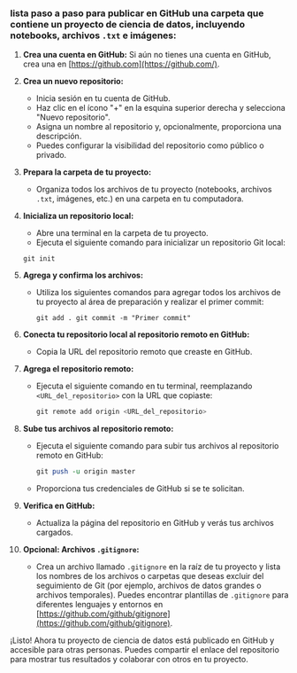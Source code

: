 ### lista paso a paso para publicar en GitHub una carpeta que contiene un proyecto de ciencia de datos, incluyendo notebooks, archivos `.txt` e imágenes:

1. **Crea una cuenta en GitHub:** Si aún no tienes una cuenta en GitHub, crea una en [https://github.com](https://github.com/).
    
2. **Crea un nuevo repositorio:**
    
    - Inicia sesión en tu cuenta de GitHub.
    - Haz clic en el ícono "+" en la esquina superior derecha y selecciona "Nuevo repositorio".
    - Asigna un nombre al repositorio y, opcionalmente, proporciona una descripción.
    - Puedes configurar la visibilidad del repositorio como público o privado.
3. **Prepara la carpeta de tu proyecto:**
    
    - Organiza todos los archivos de tu proyecto (notebooks, archivos `.txt`, imágenes, etc.) en una carpeta en tu computadora.
4. **Inicializa un repositorio local:**
    
    - Abre una terminal en la carpeta de tu proyecto.
    - Ejecuta el siguiente comando para inicializar un repositorio Git local:
  
	```git
	git init
	```
5. **Agrega y confirma los archivos:**
    
    - Utiliza los siguientes comandos para agregar todos los archivos de tu proyecto al área de preparación y realizar el primer commit:
        ```git 
        git add . git commit -m "Primer commit"
        ```

1. **Conecta tu repositorio local al repositorio remoto en GitHub:**
    
    - Copia la URL del repositorio remoto que creaste en GitHub.
2. **Agrega el repositorio remoto:**
    
    - Ejecuta el siguiente comando en tu terminal, reemplazando `<URL_del_repositorio>` con la URL que copiaste:
        ```csharp 
        git remote add origin <URL_del_repositorio>
        ```
3. **Sube tus archivos al repositorio remoto:**
    
    - Ejecuta el siguiente comando para subir tus archivos al repositorio remoto en GitHub:
        ```perl
        git push -u origin master
        ```
    - Proporciona tus credenciales de GitHub si se te solicitan.

1. **Verifica en GitHub:**
    
    - Actualiza la página del repositorio en GitHub y verás tus archivos cargados.
10. **Opcional: Archivos `.gitignore`:**
    
    - Crea un archivo llamado `.gitignore` en la raíz de tu proyecto y lista los nombres de los archivos o carpetas que deseas excluir del seguimiento de Git (por ejemplo, archivos de datos grandes o archivos temporales). Puedes encontrar plantillas de `.gitignore` para diferentes lenguajes y entornos en [https://github.com/github/gitignore](https://github.com/github/gitignore).

¡Listo! Ahora tu proyecto de ciencia de datos está publicado en GitHub y accesible para otras personas. Puedes compartir el enlace del repositorio para mostrar tus resultados y colaborar con otros en tu proyecto.

